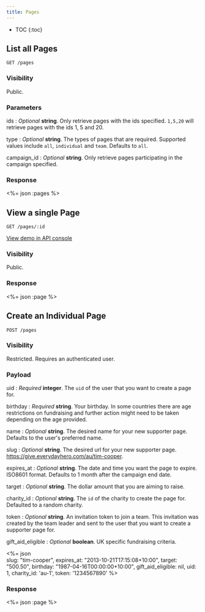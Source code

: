 ```yaml
---
title: Pages
---
```


* TOC
{:toc}

## List all Pages

    GET /pages

### Visibility

Public.

### Parameters

ids
: _Optional_ **string**. Only retrieve pages with the ids specified.
`1,5,20` will retrieve pages with the ids 1, 5 and 20.

type
: _Optional_ **string**. The types of pages that are required. Supported
values include `all`, `individual` and `team`. Defaults to `all`.

campaign_id
: _Optional_ **string**. Only retrieve pages participating in the
campaign specified.

### Response

<%= json :pages %>

## View a single Page

    GET /pages/:id

[View demo in API console](/console/?query=pages/1.json) 

### Visibility

Public.

### Response

<%= json :page %>

## Create an Individual Page

    POST /pages

### Visibility

Restricted. Requires an authenticated user.

### Payload

uid
: _Required_ **integer**. The `uid` of the user that you want to create
a page for.

birthday
: _Required_ **string**. Your birthday. In some countries there are age
restrictions on fundraising and further action might need to be taken
depending on the age provided.

name
: _Optional_ **string**. The desired name for your new supporter page.
Defaults to the user's preferred name.

slug
: _Optional_ **string**. The desired url for your new supporter page.
https://give.everydayhero.com/au/tim-cooper.

expires_at
: _Optional_ **string**. The date and time you want the page to
expire. ISO8601 format. Defaults to 1 month after the campaign end date.

target
: _Optional_ **string**. The dollar amount that you are aiming to raise.

charity_id
: _Optional_ **string**. The `id` of the charity to create the page for.
Defaulted to a random charity.

token
: _Optional_ **string**. An invitation token to join a team. This
invitation was created by the team leader and sent to the user that you
want to create a supporter page for.

gift_aid_eligible
: _Optional_ **boolean**. UK specific fundraising criteria.

<%= json \
  slug: "tim-cooper",
  expires_at: "2013-10-21T17:15:08+10:00",
  target: "500.50",
  birthday: "1987-04-16T00:00:00+10:00",
  gift_aid_eligible: nil,
  uid: 1,
  charity_id: 'au-1',
  token: '1234567890'
%>

### Response

<%= json :page %>
